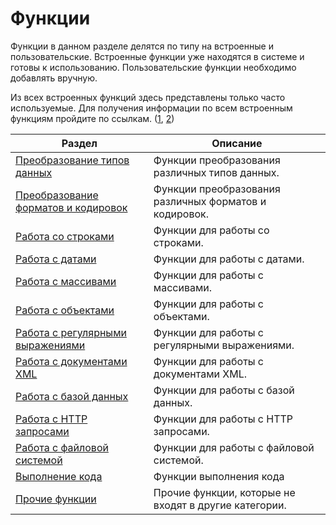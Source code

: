 # Функции

Функции в данном разделе делятся по типу на встроенные и пользовательские. Встроенные функции уже находятся в системе и готовы к использованию. Пользовательские функции необходимо добавлять вручную.

Из всех встроенных функций здесь представлены только часто используемые. Для получения информации по всем встроенным функциям пройдите по ссылкам. \([1](http://docs.datex.ru/article.htm?id=5620276905286592550), [2](http://news.websoft.ru/view_doc.html?mode=doc_type&custom_web_template_id=6180275463021353212&doc_id=6181289497353023487)\)

| Раздел | Описание |
| --- | --- |
| [Преобразование типов данных](/Code/Functions/ConversionOfDataTypes/README.md) | Функции преобразования различных типов данных. |
| [Преобразование форматов и кодировок](//Code/Functions/ConvertFormatsAndEncodings/README.md ) | Функции преобразования различных форматов и кодировок. |
| [Работа со строками](/Code/Functions/WorkWithStrings/README.md) | Функции для работы со строками. |
| [Работа с датами](/Code/Functions/WorkWithDates/README.md) | Функции для работы с датами. |
| [Работа с массивами](/Code/Functions/WorkWithArrays/README.md) | Функции для работы с массивами. |
| [Работа с объектами](/Code/Functions/WorkWithObjects/README.md) | Функции для работы с объектами. |
| [Работа с регулярными выражениями](/Code/Functions/WorkingWithRegularExpressions/README.md) | Функции для работы с регулярными выражениями. |
| [Работа с документами XML](/Code/Functions/WorkingWithXmlDocuments/README.md) | Функции для работы с документами XML. |
| [Работа с базой данных](/Code/Functions/WorkingWithDatabase/README.md) | Функции для работы с базой данных. |
| [Работа с HTTP запросами](/Code/Functions/WorkingWithHttpRequests/README.md) | Функции для работы с HTTP запросами. |
| [Работа с файловой системой](/Code/Functions/WorkingWithTheFileSystem/README.md) | Функции для работы с файловой системой. |
| [Выполнение кода](/Code/Functions/CodeExecution/README.md) | Функции выполнения кода |
| [Прочие функции](/Code/Functions/OtherFunctions/README.md) | Прочие функции, которые не входят в другие категории. |



